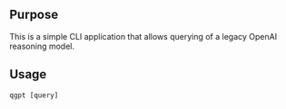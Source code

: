 ## Purpose
This is a simple CLI application that allows querying of a legacy OpenAI reasoning model.

## Usage
`qgpt [query]`
